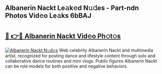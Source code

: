 ## Albanerin Nackt Le𝚊k𝚎d N𝚞𝚍es - Part-ndn Photos Vid𝚎o Le𝚊ks 6bBAJ

# <h2><a href="http://fb1q9s.evod.top/?m=Albanerin+Nackt">🔗 👉🔴 Albanerin Nackt Vid𝚎o Ph𝚘t𝚘s</a></h2>

[![Albanerin Nackt N𝚞d𝚎s](https://i.imgur.com/8V9OHl7.gif)](http://fb1q9s.evod.top/?m=Albanerin+Nackt)
Web celebrity Albanerin Nackt and multimedia artist, recognized for posting dance and lifestyle content through solo and collaborative dance routines and mini vlogs. Public figures Albanerin Nackt can be role models for both positive and negative behaviors. 
